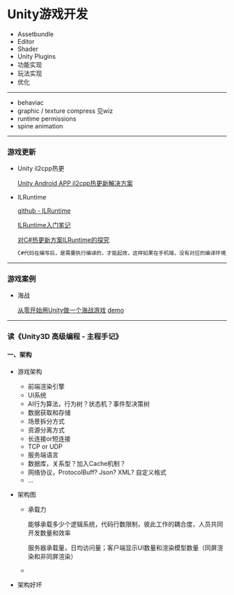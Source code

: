 # Unity游戏开发

* Assetbundle
* Editor
* Shader
* Unity Plugins
* 功能实现
* 玩法实现
* 优化



---



* behaviac
* graphic / texture compress 见wiz
* runtime permissions
* spine animation





---



### 游戏更新

* Unity il2cpp热更

  [Unity Android APP il2cpp热更新解决方案](https://www.gameres.com/830868.html)



* ILRuntime

  [github - ILRuntime](https://github.com/Ourpalm/ILRuntime)

  [ILRuntime入门笔记](https://www.cnblogs.com/zhaoqingqing/p/10274176.html)

  [对C#热更新方案ILRuntime的探究](https://www.cnblogs.com/zblade/p/9041400.html)

  ``` tex
  C#代码在编写后，是需要执行编译的，才能起效，这样如果在手机端，没有对应的编译环境，那么对应的c#代码就无法实现热更。ILRuntime实现的基础，也是基于AssetBundle的资源热更新方式，将需要热更新的c#代码打包成DLL，放在工程的StreamingAssets下，在每次完成资源打包后，对应的DLL会被作为资源热更新出去。这样就规避了编译相关的环节，实现了热更。
  ```

  



---



### 游戏案例

* 海战

  [从零开始用Unity做一个海战游戏](https://zhuanlan.zhihu.com/p/46569993)	[demo](https://github.com/tank1018702/unity-004)





---



### 读《Unity3D 高级编程 - 主程手记》

#### 一、架构

* 游戏架构

  * 前端渲染引擎
  * UI系统
  * AI行为算法，行为树？状态机？事件型决策树
  * 数据获取和存储
  * 场景拆分方式
  * 资源分离方式
  * 长连接or短连接
  * TCP or UDP
  * 服务端语言
  * 数据库，关系型？加入Cache机制？
  * 网络协议，ProtocolBuff? Json? XML? 自定义格式
  * ...

* 架构图

  * 承载力

    能够承载多少个逻辑系统，代码行数限制，彼此工作的耦合度，人员共同开发数量和效率

    服务器承载量，日均访问量；客户端显示UI数量和渲染模型数量（同屏渲染和非同屏渲染）

  * 

* 架构好坏

  

  

  

  

  



